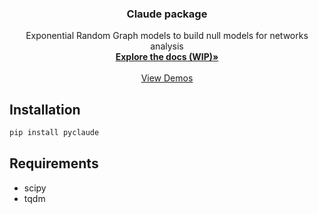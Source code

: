 <!--
*** Thanks for checking out this README Template. If you have a suggestion that would
*** make this better, please fork the repo and create a pull request or simply open
*** an issue with the tag "enhancement".
*** Thanks again! Now go create something AMAZING! :D
-->

  <h3 align="center">Claude package</h3>

  <p align="center">
    Exponential Random Graph models to build null models for networks analysis 
    <br />
    <a href="[repo-url]"><strong>Explore the docs (WIP)»</strong></a>
    <br />
    <br />
    <a href="https://github.com/reemagit/claude/blob/master/demos/main_demo.ipynb">View Demos</a>
  </p>
</p>

## Installation

```sh
pip install pyclaude
```

## Requirements

* scipy
* tqdm
